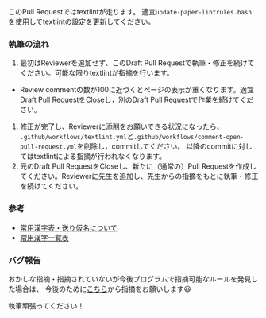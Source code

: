 このPull Requestではtextlintが走ります。
適宜`update-paper-lintrules.bash`を使用してtextlintの設定を更新してください。

### 執筆の流れ

1. 最初はReviewerを追加せず、このDraft Pull Requestで執筆・修正を続けてください。可能な限りtextlintが指摘を行います。
- Review commentの数が100に近づくとページの表示が重くなります。適宜Draft Pull RequestをCloseし，別のDraft Pull Requestで作業を続けてください。
1. 修正が完了し、Reviewerに添削をお願いできる状況になったら、
`.github/workflows/textlint.yml`と`.github/workflows/comment-open-pull-request.yml`を削除し，commitしてください。
以降のcommitに対してはtextlintによる指摘が行われなくなります。
1. 元のDraft Pull RequestをCloseし、新たに（通常の）Pull Requestを作成してください。Reviewerに先生を追加し、先生からの指摘をもとに執筆・修正を続けてください。

### 参考

- [常用漢字表・送り仮名について](https://www.ieice.org/jpn/shiori/pdf/furoku_d.pdf)
- [常用漢字一覧表](https://www.bunka.go.jp/kokugo_nihongo/sisaku/joho/joho/kakuki/14/pdf/jyouyou_kanjihyou.pdf)

### バグ報告

おかしな指摘・指摘されていないが今後プログラムで指摘可能なルールを発見した場合は、
今後のために[こちら](https://github.com/dbgroup-nagoya-u/paper-lintrules/issues/new?assignees=&labels=&template=bug-report.md&title=)から指摘をお願いします:smiley:


執筆頑張ってください！
